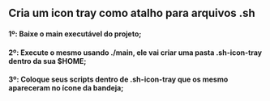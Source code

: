 ## Cria um icon tray como atalho para arquivos .sh

#### 1º: Baixe o main executável do projeto;
#### 2º: Execute o mesmo usando ./main, ele vai criar uma pasta .sh-icon-tray dentro da sua $HOME;
#### 3º: Coloque seus scripts dentro de .sh-icon-tray que os mesmo apareceram no ícone da bandeja;